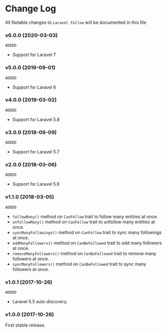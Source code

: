 # Change Log

All Notable changes to `Laravel Follow` will be documented in this file

### v6.0.0 (2020-03-03)

`ADDED`

- Support for Laravel 7

### v5.0.0 (2019-09-01)

`ADDED`

- Support for Laravel 6

### v4.0.0 (2019-03-02)

`ADDED`

- Support for Laravel 5.8

### v3.0.0 (2018-09-09)

`ADDED`

- Support for Laravel 5.7

### v2.0.0 (2018-03-06)

`ADDED`

- Support for Laravel 5.6

### v1.1.0 (2018-03-05)

`ADDED`

- `followMany()` method on `CanFollow` trait to follow many entities at once.
- `unfollowMany()` method on `CanFollow` trait to unfollow many entities at once.
- `syncManyFollowings()` method on `CanFollow` trait to sync many followings at once.
- `addManyFollowers()` method on `CanBeFollowed` trait to add many followers at once.
- `removeManyFollowers()` method on `CanBeFollowed` trait to remove many followers at once.
- `syncManyFollowers()` method on `CanBeFollowed` trait to sync many followers at once.

### v1.0.1 (2017-10-26)

`ADDED`

- Laravel 5.5 auto discovery.

### v1.0.0 (2017-10-26)

First stable release.
